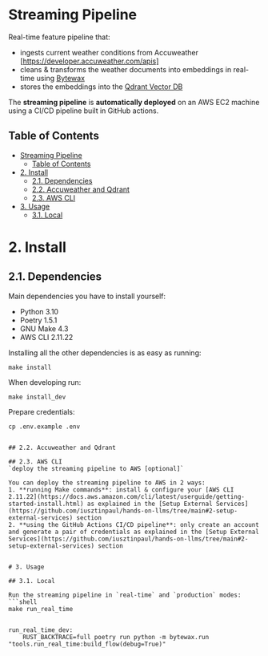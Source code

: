 # Streaming Pipeline

Real-time feature pipeline that:
- ingests current weather conditions from Accuweather [https://developer.accuweather.com/apis]
- cleans & transforms the weather documents into embeddings in real-time using [Bytewax](https://github.com/bytewax/bytewax?utm_source=thepauls&utm_medium=partner&utm_content=github)
- stores the embeddings into the [Qdrant Vector DB](https://qdrant.tech/?utm_source=thepauls&utm_medium=partner&utm_content=github)

The **streaming pipeline** is **automatically deployed** on an AWS EC2 machine using a CI/CD pipeline built in GitHub actions.


## Table of Contents

- [Streaming Pipeline](#streaming-pipeline)
  - [Table of Contents](#table-of-contents)
- [2. Install](#2-install)
  - [2.1. Dependencies](#21-dependencies)
  - [2.2. Accuweather and Qdrant](#22-accuweather-and-qdrant)
  - [2.3. AWS CLI](#23-aws-cli)
- [3. Usage](#3-usage)
  - [3.1. Local](#31-local)



# 2. Install

## 2.1. Dependencies

Main dependencies you have to install yourself:
* Python 3.10
* Poetry 1.5.1
* GNU Make 4.3
* AWS CLI 2.11.22

Installing all the other dependencies is as easy as running:
```shell
make install
```

When developing run:
```shell
make install_dev
```

Prepare credentials:
```shell
cp .env.example .env


## 2.2. Accuweather and Qdrant

## 2.3. AWS CLI
`deploy the streaming pipeline to AWS [optional]` 

You can deploy the streaming pipeline to AWS in 2 ways:
1. **running Make commands**: install & configure your [AWS CLI 2.11.22](https://docs.aws.amazon.com/cli/latest/userguide/getting-started-install.html) as explained in the [Setup External Services](https://github.com/iusztinpaul/hands-on-llms/tree/main#2-setup-external-services) section
2. **using the GitHub Actions CI/CD pipeline**: only create an account and generate a pair of credentials as explained in the [Setup External Services](https://github.com/iusztinpaul/hands-on-llms/tree/main#2-setup-external-services) section


# 3. Usage

## 3.1. Local

Run the streaming pipeline in `real-time` and `production` modes:
```shell
make run_real_time


run_real_time_dev:
	RUST_BACKTRACE=full poetry run python -m bytewax.run "tools.run_real_time:build_flow(debug=True)"




